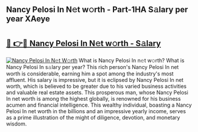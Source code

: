 ## Nancy Pelosi In N𝚎t w𝚘rth - Part-1HA S𝚊lary per year XAeye

# <h2><a href="http://gc3n7t.nevu.top/?p=Nancy+Pelosi+In">🔗 👉🔴 Nancy Pelosi In N𝚎t w𝚘rth - S𝚊lary</a></h2>

[![Nancy Pelosi In N𝚎t W𝚘rth](https://i.imgur.com/Oavwk0R.jpeg)](http://gc3n7t.nevu.top/?p=Nancy+Pelosi+In)
What is Nancy Pelosi In n𝚎t w𝚘rth? What is Nancy Pelosi In s𝚊lary per year?
This rich person's Nancy Pelosi In net worth is considerable, earning him a spot among the industry's most affluent. His salary is impressive, but it is eclipsed by Nancy Pelosi In net worth, which is believed to be greater due to his varied business activities and valuable real estate assets. This prosperous man, whose Nancy Pelosi In net worth is among the highest globally, is renowned for his business acumen and financial intelligence. This wealthy individual, boasting a Nancy Pelosi In net worth in the billions and an impressive yearly income, serves as a prime illustration of the might of diligence, devotion, and monetary wisdom.
